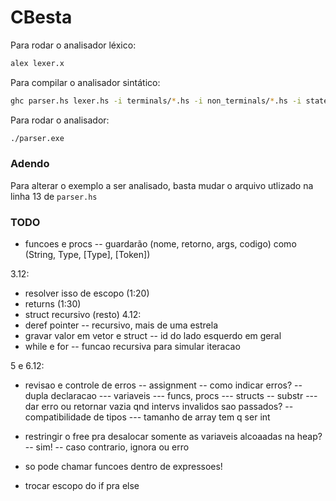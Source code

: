 # CBesta

Para rodar o analisador léxico:

```sh
alex lexer.x
```

Para compilar o analisador sintático:

```sh
ghc parser.hs lexer.hs -i terminals/*.hs -i non_terminals/*.hs -i state/*.hs -i execution/*.hs
```

Para rodar o analisador:
```sh
./parser.exe
```

### Adendo

Para alterar o exemplo a ser analisado, basta mudar o arquivo utlizado
na linha 13 de `parser.hs`


### TODO
- funcoes e procs
-- guardarão (nome, retorno, args, codigo) como (String, Type, [Type], [Token])


3.12:
  - resolver isso de escopo (1:20)
  - returns (1:30)
  - struct recursivo (resto)
4.12:
  - deref pointer
  -- recursivo, mais de uma estrela
  - gravar valor em vetor e struct
  -- id do lado esquerdo em geral
  - while e for
  -- funcao recursiva para simular iteracao

5 e 6.12:
  - revisao e controle de erros
  -- assignment
  -- como indicar erros?
  -- dupla declaracao
  --- variaveis
  --- funcs, procs
  --- structs
  -- substr
  --- dar erro ou retornar vazia qnd intervs invalidos sao passados?
  -- compatibilidade de tipos
  --- tamanho de array tem q ser int


- restringir o free pra desalocar somente as variaveis alcoaadas na heap?
-- sim!
-- caso contrario, ignora ou erro

- so pode chamar funcoes dentro de expressoes!

- trocar escopo do if pra else
